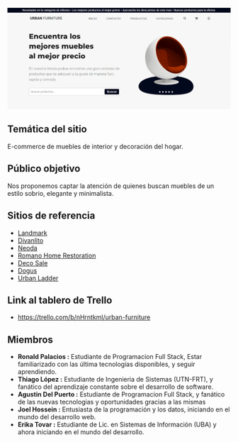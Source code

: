 ![plot](/imgReadme/Imagen.jpg)
## Temática del sitio

E-commerce de muebles de interior y decoración del hogar.

## Público objetivo

Nos proponemos captar la atención de quienes buscan muebles de un estilo sobrio, elegante y minimalista.

## Sitios de referencia

- [Landmark](https://www.landmark.com.ar)
- [Divanlito](https://www.divanlito.com)
- [Neoda](https://www.neoda.com)
- [Romano Home Restoration](https://romanohomerestoration.com/)
- [Deco Sale](https://decosale.com.ar/)
- [Dogus](https://en.dogusegitim.com/)
- [Urban Ladder](https://www.urbanladder.com/)

## Link al tablero de Trello

- https://trello.com/b/nHrntkml/urban-furniture

## Miembros

- **Ronald Palacios :** Estudiante de Programacion Full Stack, Estar familiarizado con las última tecnologías disponibles, y seguir aprendiendo.
- **Thiago López :** Estudiante de Ingenieria de Sistemas (UTN-FRT), y fanático del aprendizaje constante sobre el desarrollo de software.
- **Agustin Del Puerto :** Estudiante de Programacion Full Stack, y fanático de las nuevas tecnologias y oportunidades gracias a las mismas
- **Joel Hossein :** Entusiasta de la programación y los datos, iniciando en el mundo del desarrollo web.
- **Erika Tovar :** Estudiante de Lic. en Sistemas de Información (UBA) y ahora iniciando en el mundo del desarrollo.
